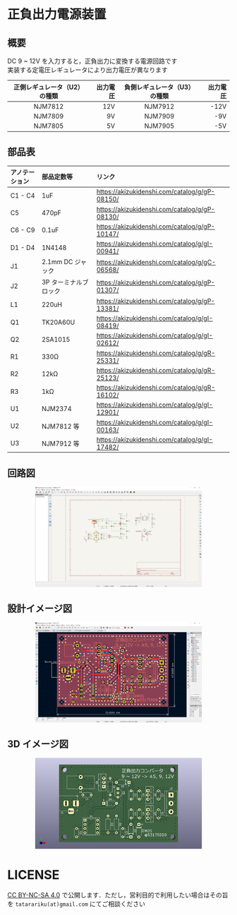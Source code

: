 # 正負出力電源装置

## 概要

DC 9 ~ 12V を入力すると，正負出力に変換する電源回路です  
実装する定電圧レギュレータにより出力電圧が異なります

| 正側レギュレータ（U2）の種類 | 出力電圧 | 負側レギュレータ（U3）の種類 | 出力電圧 |
|:----:|----:|:----:|----:|
| NJM7812 | 12V | NJM7912 | -12V |
| NJM7809 | 9V | NJM7909 | -9V |
| NJM7805 | 5V | NJM7905 | -5V |

## 部品表

| アノテーション | 部品定数等 | リンク |
|:----|:----|:----|
| C1 - C4 | 1uF | <https://akizukidenshi.com/catalog/g/gP-08150/> |
| C5 | 470pF | <https://akizukidenshi.com/catalog/g/gP-08130/> |
| C6 - C9 | 0.1uF | <https://akizukidenshi.com/catalog/g/gP-10147/> |
| D1 - D4 | 1N4148 | <https://akizukidenshi.com/catalog/g/gI-00941/> |
| J1 | 2.1mm DC ジャック | <https://akizukidenshi.com/catalog/g/gC-06568/> |
| J2 | 3P ターミナルブロック | <https://akizukidenshi.com/catalog/g/gP-01307/> |
| L1 | 220uH | <https://akizukidenshi.com/catalog/g/gP-13381/> |
| Q1 | TK20A60U | <https://akizukidenshi.com/catalog/g/gI-08419/> |
| Q2 | 2SA1015 | <https://akizukidenshi.com/catalog/g/gI-02612/> |
| R1 | 330Ω | <https://akizukidenshi.com/catalog/g/gR-25331/> |
| R2 | 12kΩ | <https://akizukidenshi.com/catalog/g/gR-25123/> |
| R3 | 1kΩ | <https://akizukidenshi.com/catalog/g/gR-16102/> |
| U1 | NJM2374 | <https://akizukidenshi.com/catalog/g/gI-12901/> |
| U2 | NJM7812 等 | <https://akizukidenshi.com/catalog/g/gI-00163/> |
| U3 | NJM7912 等 | <https://akizukidenshi.com/catalog/g/gI-17482/> |

## 回路図

<div align="center"><img src="./img/Schematic.png" width="75%"></div>

## 設計イメージ図

<div align="center"><img src="./img/PCB_CAD.png" width="75%"></div>

## 3D イメージ図

<div align="center"><img src="./img/3D_Image_f.png" width="75%"></div>

# LICENSE

[CC BY-NC-SA 4.0](https://creativecommons.org/licenses/by-nc-sa/4.0/deed.ja) で公開します．ただし，営利目的で利用したい場合はその旨を `tatarariku(at)gmail.com` にてご相談ください
